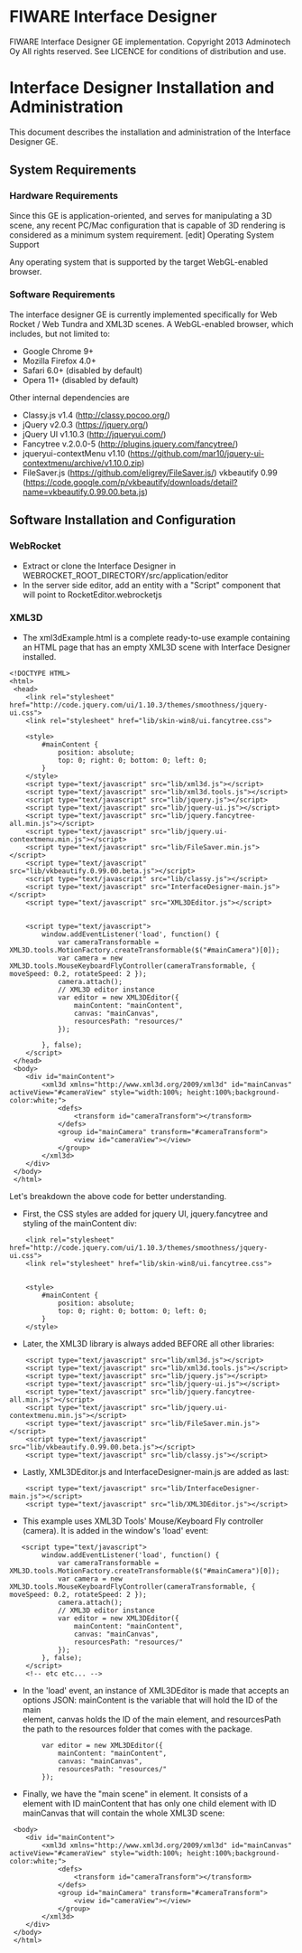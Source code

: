 FIWARE Interface Designer
=========================

FIWARE Interface Designer GE implementation. Copyright 2013 Adminotech Oy All rights reserved. See LICENCE for conditions of distribution and use.

# Interface Designer Installation and Administration

This document describes the installation and administration of the Interface Designer GE.
## System Requirements

### Hardware Requirements

Since this GE is application-oriented, and serves for manipulating a 3D scene, any recent PC/Mac configuration that is capable of 3D rendering is considered as a minimum system requirement.
[edit] Operating System Support

Any operating system that is supported by the target WebGL-enabled browser.
### Software Requirements

The interface designer GE is currently implemented specifically for Web Rocket / Web Tundra and XML3D scenes.
A WebGL-enabled browser, which includes, but not limited to:
* Google Chrome 9+
* Mozilla Firefox 4.0+
* Safari 6.0+ (disabled by default)
* Opera 11+ (disabled by default)

Other internal dependencies are

* Classy.js v1.4 (http://classy.pocoo.org/)
* jQuery v2.0.3 (https://jquery.org/)
* jQuery UI v1.10.3 (http://jqueryui.com/)
* Fancytree v.2.0.0-5 (http://plugins.jquery.com/fancytree/)
* jqueryui-contextMenu v1.10 (https://github.com/mar10/jquery-ui-contextmenu/archive/v1.10.0.zip)
* FileSaver.js (https://github.com/eligrey/FileSaver.js/)
vkbeautify 0.99 (https://code.google.com/p/vkbeautify/downloads/detail?name=vkbeautify.0.99.00.beta.js)

## Software Installation and Configuration

### WebRocket

* Extract or clone the Interface Designer in WEBROCKET_ROOT_DIRECTORY/src/application/editor
* In the server side editor, add an entity with a "Script" component that will point to RocketEditor.webrocketjs

### XML3D

* The xml3dExample.html is a complete ready-to-use example containing an HTML page that has an empty XML3D scene with Interface Designer installed.
```
<!DOCTYPE HTML>
<html>
 <head>
    <link rel="stylesheet" href="http://code.jquery.com/ui/1.10.3/themes/smoothness/jquery-ui.css">
    <link rel="stylesheet" href="lib/skin-win8/ui.fancytree.css">
 
    <style>
        #mainContent {
            position: absolute;
            top: 0; right: 0; bottom: 0; left: 0;
        }
    </style>
    <script type="text/javascript" src="lib/xml3d.js"></script>
    <script type="text/javascript" src="lib/xml3d.tools.js"></script>
    <script type="text/javascript" src="lib/jquery.js"></script>
    <script type="text/javascript" src="lib/jquery-ui.js"></script> 
    <script type="text/javascript" src="lib/jquery.fancytree-all.min.js"></script>
    <script type="text/javascript" src="lib/jquery.ui-contextmenu.min.js"></script>
    <script type="text/javascript" src="lib/FileSaver.min.js"></script>
    <script type="text/javascript" src="lib/vkbeautify.0.99.00.beta.js"></script>
    <script type="text/javascript" src="lib/classy.js"></script>
    <script type="text/javascript" src="InterfaceDesigner-main.js"></script>
    <script type="text/javascript" src="XML3DEditor.js"></script>
 
 
    <script type="text/javascript">
        window.addEventListener('load', function() {
            var cameraTransformable = XML3D.tools.MotionFactory.createTransformable($("#mainCamera")[0]);
            var camera = new XML3D.tools.MouseKeyboardFlyController(cameraTransformable, { moveSpeed: 0.2, rotateSpeed: 2 });
            camera.attach();
            // XML3D editor instance
            var editor = new XML3DEditor({
                mainContent: "mainContent", 
                canvas: "mainCanvas", 
                resourcesPath: "resources/"
            });
 
        }, false);
    </script>
 </head>
 <body>
    <div id="mainContent">
        <xml3d xmlns="http://www.xml3d.org/2009/xml3d" id="mainCanvas" activeView="#cameraView" style="width:100%; height:100%;background-color:white;">
            <defs>
                <transform id="cameraTransform"></transform>
            </defs>
            <group id="mainCamera" transform="#cameraTransform">
                <view id="cameraView"></view>
            </group>
        </xml3d>
    </div>
 </body>
 </html>
```
Let's breakdown the above code for better understanding.
* First, the CSS styles are added for jquery UI, jquery.fancytree and styling of the mainContent div:
```
    <link rel="stylesheet" href="http://code.jquery.com/ui/1.10.3/themes/smoothness/jquery-ui.css">
    <link rel="stylesheet" href="lib/skin-win8/ui.fancytree.css">
 
 
    <style>
        #mainContent {
            position: absolute;
            top: 0; right: 0; bottom: 0; left: 0;
        }
    </style>
```
* Later, the XML3D library is always added BEFORE all other libraries:
```
    <script type="text/javascript" src="lib/xml3d.js"></script>
    <script type="text/javascript" src="lib/xml3d.tools.js"></script>
    <script type="text/javascript" src="lib/jquery.js"></script>
    <script type="text/javascript" src="lib/jquery-ui.js"></script> 
    <script type="text/javascript" src="lib/jquery.fancytree-all.min.js"></script>
    <script type="text/javascript" src="lib/jquery.ui-contextmenu.min.js"></script>
    <script type="text/javascript" src="lib/FileSaver.min.js"></script>
    <script type="text/javascript" src="lib/vkbeautify.0.99.00.beta.js"></script>
    <script type="text/javascript" src="lib/classy.js"></script>
```
* Lastly, XML3DEditor.js and InterfaceDesigner-main.js are added as last:
```
    <script type="text/javascript" src="lib/InterfaceDesigner-main.js"></script>
    <script type="text/javascript" src="lib/XML3DEditor.js"></script>
```
* This example uses XML3D Tools' Mouse/Keyboard Fly controller (camera). It is added in the window's 'load' event:
```
   <script type="text/javascript">
        window.addEventListener('load', function() {
            var cameraTransformable = XML3D.tools.MotionFactory.createTransformable($("#mainCamera")[0]);
            var camera = new XML3D.tools.MouseKeyboardFlyController(cameraTransformable, { moveSpeed: 0.2, rotateSpeed: 2 });
            camera.attach();
            // XML3D editor instance
            var editor = new XML3DEditor({
                mainContent: "mainContent", 
                canvas: "mainCanvas", 
                resourcesPath: "resources/"
            });
        }, false);
    </script>
    <!-- etc etc... -->
```
* In the 'load' event, an instance of XML3DEditor is made that accepts an options JSON: mainContent is the variable that will hold the ID of the main <div> element, canvas holds the ID of the main <xml3d> element, and resourcesPath the path to the resources folder that comes with the package.
```
        var editor = new XML3DEditor({
            mainContent: "mainContent", 
            canvas: "mainCanvas", 
            resourcesPath: "resources/"
        });
```
* Finally, we have the "main scene" in <body> element. It consists of a <div> element with ID mainContent that has only one child element <xml3d> with ID mainCanvas that will contain the whole XML3D scene:
```
 <body>
    <div id="mainContent">
        <xml3d xmlns="http://www.xml3d.org/2009/xml3d" id="mainCanvas" activeView="#cameraView" style="width:100%; height:100%;background-color:white;">
            <defs>
                <transform id="cameraTransform"></transform>
            </defs>
            <group id="mainCamera" transform="#cameraTransform">
                <view id="cameraView"></view>
            </group>
        </xml3d>
    </div>
 </body>
 </html>
```
